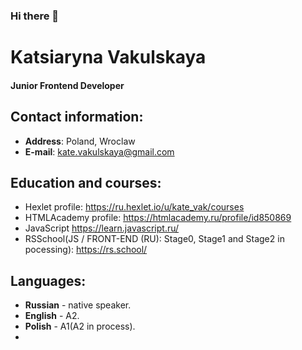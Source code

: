 ### Hi there 👋

# Katsiaryna Vakulskaya
#### Junior Frontend Developer
## Contact information:
* **Address**: Poland, Wroclaw
* **E-mail**: kate.vakulskaya@gmail.com
## Education and courses:
* Hexlet profile: https://ru.hexlet.io/u/kate_vak/courses
* HTMLAcademy profile: https://htmlacademy.ru/profile/id850869
* JavaScript https://learn.javascript.ru/
* RSSchool(JS / FRONT-END (RU): Stage0, Stage1 and Stage2 in pocessing): https://rs.school/
## Languages:
* **Russian** - native speaker.
* **English** - A2.
* **Polish** - A1(A2 in process).
* 
<!--
**kate-js/kate-js** is a ✨ _special_ ✨ repository because its `README.md` (this file) appears on your GitHub profile.

Here are some ideas to get you started:

- 🔭 I’m currently working on ...
- 🌱 I’m currently learning ...
- 👯 I’m looking to collaborate on ...
- 🤔 I’m looking for help with ...
- 💬 Ask me about ...
- 📫 How to reach me: ...
- 😄 Pronouns: ...
- ⚡ Fun fact: ...
-->
